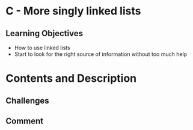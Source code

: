 # C - More singly linked lists

## Learning Objectives
- How to use linked lists
- Start to look for the right source of information without too much help
# Contents and Description
## Challenges
## Comment
